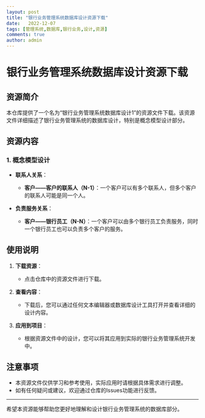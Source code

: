 ```yaml
---
layout: post
title: "银行业务管理系统数据库设计资源下载"
date:   2022-12-07
tags: [管理系统,数据库,银行业务,设计,资源]
comments: true
author: admin
---
```

# 银行业务管理系统数据库设计资源下载

## 资源简介

本仓库提供了一个名为“银行业务管理系统数据库设计1”的资源文件下载。该资源文件详细描述了银行业务管理系统的数据库设计，特别是概念模型设计部分。

## 资源内容

### 1. 概念模型设计

- **联系人关系**：
  - **客户——客户的联系人（N-1）**：一个客户可以有多个联系人，但多个客户的联系人可能是同一个人。
  
- **负责服务关系**：
  - **客户——银行员工（N-N）**：一个客户可以由多个银行员工负责服务，同时一个银行员工也可以负责多个客户的服务。

## 使用说明

1. **下载资源**：
   - 点击仓库中的资源文件进行下载。

2. **查看内容**：
   - 下载后，您可以通过任何文本编辑器或数据库设计工具打开并查看详细的设计内容。

3. **应用到项目**：
   - 根据资源文件中的设计，您可以将其应用到实际的银行业务管理系统开发中。

## 注意事项

- 本资源文件仅供学习和参考使用，实际应用时请根据具体需求进行调整。
- 如有任何疑问或建议，欢迎通过仓库的Issues功能进行反馈。

---

希望本资源能够帮助您更好地理解和设计银行业务管理系统的数据库部分。